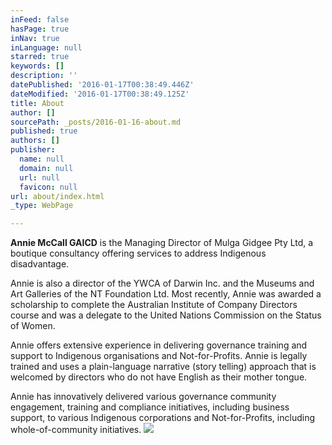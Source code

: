 ```yaml
---
inFeed: false
hasPage: true
inNav: true
inLanguage: null
starred: true
keywords: []
description: ''
datePublished: '2016-01-17T00:38:49.446Z'
dateModified: '2016-01-17T00:38:49.125Z'
title: About
author: []
sourcePath: _posts/2016-01-16-about.md
published: true
authors: []
publisher:
  name: null
  domain: null
  url: null
  favicon: null
url: about/index.html
_type: WebPage

---
```

**Annie McCall GAICD** is the Managing Director of
Mulga Gidgee Pty Ltd, a boutique consultancy offering services to address Indigenous disadvantage. 

Annie is also a director of the YWCA of
Darwin Inc. and the Museums and Art Galleries of the NT Foundation Ltd. Most
recently, Annie was awarded a scholarship to complete the Australian Institute
of Company Directors course and was a delegate to the United Nations Commission
on the Status of Women.

Annie offers extensive
experience in delivering governance training and support to Indigenous
organisations and Not-for-Profits. Annie is legally trained and uses a
plain-language narrative (story telling) approach that is welcomed by directors
who do not have English as their mother tongue. 

Annie has innovatively
delivered various governance community engagement, training and compliance initiatives,
including business support, to various Indigenous corporations and Not-for-Profits,
including whole-of-community initiatives. ![](https://the-grid-user-content.s3-us-west-2.amazonaws.com/7ec48a4b-5574-4ea7-bcda-cde0867b1465.jpg)